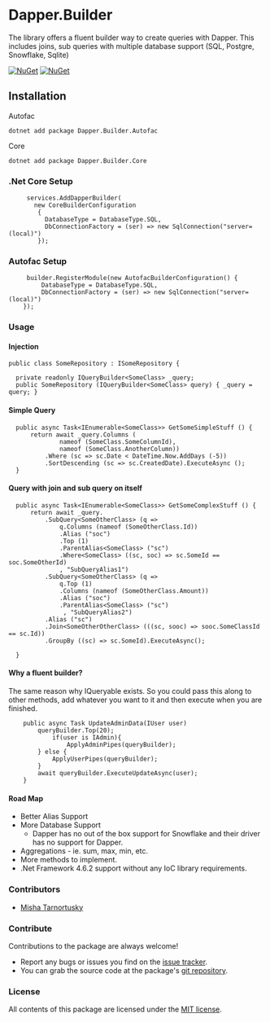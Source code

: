 # Dapper.Builder

The library offers a fluent builder way to create queries with Dapper.
This includes joins, sub queries with multiple database support (SQL, Postgre, Snowflake, Sqlite) 

[![NuGet](https://img.shields.io/nuget/v/Dapper.Builder.Autofac.svg)](https://www.nuget.org/packages/Dapper.Builder.Autofac)
[![NuGet](https://img.shields.io/nuget/v/Dapper.Builder.Core.svg)](https://www.nuget.org/packages/Dapper.Builder.Core)


## Installation

Autofac 

    dotnet add package Dapper.Builder.Autofac

Core 

    dotnet add package Dapper.Builder.Core

    
        
### .Net Core Setup


         services.AddDapperBuilder(
           new CoreBuilderConfiguration
            {
              DatabaseType = DatabaseType.SQL,
              DbConnectionFactory = (ser) => new SqlConnection("server=(local)")
            });
            

### Autofac Setup

         builder.RegisterModule(new AutofacBuilderConfiguration() {
             DatabaseType = DatabaseType.SQL,
             DbConnectionFactory = (ser) => new SqlConnection("server=(local)")
        });

        
### Usage 

#### Injection

    public class SomeRepository : ISomeRepository {

      private readonly IQueryBuilder<SomeClass> _query;
      public SomeRepository (IQueryBuilder<SomeClass> query) { _query = query; }


#### Simple Query
      public async Task<IEnumerable<SomeClass>> GetSomeSimpleStuff () {
          return await _query.Columns (
                  nameof (SomeClass.SomeColumnId),
                  nameof (SomeClass.AnotherColumn))
              .Where (sc => sc.Date < DateTime.Now.AddDays (-5))
              .SortDescending (sc => sc.CreatedDate).ExecuteAsync ();
      }
#### Query with join and sub query on itself
      public async Task<IEnumerable<SomeClass>> GetSomeComplexStuff () {
          return await _query.
              .SubQuery<SomeOtherClass> (q =>
                  q.Columns (nameof (SomeOtherClass.Id))
                  .Alias ("soc")
                  .Top (1)
                  .ParentAlias<SomeClass> ("sc")
                  .Where<SomeClass> ((sc, soc) => sc.SomeId == soc.SomeOtherId)
                  , "SubQueryAlias1")
              .SubQuery<SomeOtherClass> (q =>
                  q.Top (1)
                  .Columns (nameof (SomeOtherClass.Amount))
                  .Alias ("soc")
                  .ParentAlias<SomeClass> ("sc")
                   , "SubQueryAlias2")
              .Alias ("sc")
              .Join<SomeOtherOtherClass> (((sc, sooc) => sooc.SomeClassId == sc.Id))
              .GroupBy ((sc) => sc.SomeId).ExecuteAsync();

      }
      
#### Why a fluent builder?

The same reason why IQueryable exists. So you could pass this along to other methods, add whatever you want to it and then execute when you are finished.

        public async Task UpdateAdminData(IUser user)
            queryBuilder.Top(20);
                if(user is IAdmin){
                    ApplyAdminPipes(queryBuilder); 
            } else {
                ApplyUserPipes(queryBuilder);
            }
            await queryBuilder.ExecuteUpdateAsync(user);
        }
    
#### Road Map

* Better Alias Support
* More Database Support
	* Dapper has no out of the box support for Snowflake and their driver has no support for Dapper.
* Aggregations - ie. sum, max, min, etc.
* More methods to implement.
* .Net Framework 4.6.2 support without any IoC library requirements.

### Contributors

* [Misha Tarnortusky](https://github.com/misha130)


### Contribute

Contributions to the package are always welcome!

* Report any bugs or issues you find on the [issue tracker](https://github.com/misha130/Dapper.Builder/issues).
* You can grab the source code at the package's [git repository](https://github.com/misha130/Dapper.Builder).

### License

All contents of this package are licensed under the [MIT license](https://opensource.org/licenses/MIT).
